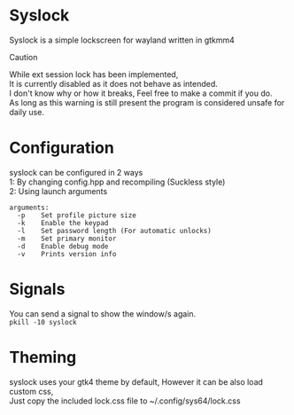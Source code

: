 # Syslock
Syslock is a simple lockscreen for wayland written in gtkmm4<br>

> [!CAUTION]
> While ext session lock has been implemented,<br>
> It is currently disabled as it does not behave as intended.<br>
> I don't know why or how it breaks, Feel free to make a commit if you do.<br>
> As long as this warning is still present the program is considered unsafe for daily use.<br>

# Configuration
syslock can be configured in 2 ways<br>
1: By changing config.hpp and recompiling (Suckless style)<br>
2: Using launch arguments<br>
```
arguments:
  -p	Set profile picture size
  -k	Enable the keypad
  -l	Set password length (For automatic unlocks)
  -m	Set primary monitor
  -d	Enable debug mode
  -v	Prints version info
```

# Signals
You can send a signal to show the window/s again.<br>
``pkill -10 syslock``<br>

# Theming
syslock uses your gtk4 theme by default, However it can be also load custom css,<br>
Just copy the included lock.css file to ~/.config/sys64/lock.css<br>
